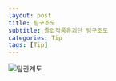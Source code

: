 ```yaml
---
layout: post
title: 팀구조도
subtitle: 졸업작품유괴단 팀구조도
categories: Tip
tags: [Tip]
---
```


![팀관계도](https://github.com/OvenTD/OvenTD.github.io/assets/155340997/d5ab4483-1d03-4fa4-aa80-2f3e09a7dfc5)
